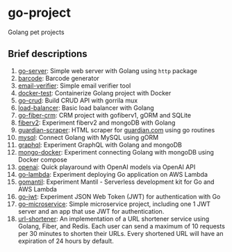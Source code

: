 # go-project

Golang pet projects

## Brief descriptions

1. [go-server](https://github.com/binh234/go-project/tree/main/go-server): Simple web server with Golang using `http` package
2. [barcode](https://github.com/binh234/go-project/tree/main/barcode): Barcode generator
3. [email-verifier](https://github.com/binh234/go-project/tree/main/go-crud): Simple email verifier tool
4. [docker-test](https://github.com/binh234/go-project/tree/main/docker-test): Containerize Golang project with Docker
5. [go-crud](https://github.com/binh234/go-project/tree/main/go-crud): Build CRUD API with gorrila mux
6. [load-balancer](https://github.com/binh234/go-project/tree/main/load-balancer): Basic load balancer with Golang
7. [go-fiber-crm](https://github.com/binh234/go-project/tree/main/go-fiber-crm): CRM project with gofiberv1, gORM and SQLite
8. [fiberv2](https://github.com/binh234/go-project/tree/main/fiberv2): Experiment fiberv2 and mongoDB with Golang
9. [guardian-scraper](https://github.com/binh234/go-project/tree/main/guradian-scraper): HTML scraper for [guardian.com](https://www.theguardian.com) using go routines
10. [mysql](https://github.com/binh234/go-project/tree/main/mysql): Connect Golang with MySQL using gORM
11. [graphql](https://github.com/binh234/go-project/tree/main/graphql): Experiment GraphQL with Golang and mongoDB
12. [mongo-docker](https://github.com/binh234/go-project/tree/main/mongo-docker): Experiment connecting Golang with mongoDB using Docker compose
13. [openai](https://github.com/binh234/go-project/tree/main/openai): Quick playaround with OpenAI models via OpenAI API
14. [go-lambda](https://github.com/binh234/go-project/tree/main/go-lambda): Experiment deploying Go application on AWS Lambda
15. [gomantil](https://github.com/binh234/go-project/tree/main/gomantil): Experiment Mantil - Serverless development kit for Go and AWS Lambda
16. [go-jwt](https://github.com/binh234/go-project/tree/main/go-jwt): Experiment JSON Web Token (JWT) for authentication with Go
17. [go-microservice](https://github.com/binh234/go-project/tree/main/go-microservice): Simple microservice project, including one 1 JWT server and an app that use JWT for authentication.
18. [url-shortener](https://github.com/binh234/go-project/tree/main/url-shortener): An implementation of a URL shortener service using Golang, Fiber, and Redis. Each user can send a maximum of 10 requests per 30 minutes to shorten their URLs. Every shortened URL will have an expiration of 24 hours by default.
